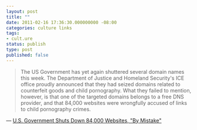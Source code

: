 ```yaml
---
layout: post
title: ""
date: 2011-02-16 17:36:30.000000000 -08:00
categories: culture links
tags:
- cult.ure
status: publish
type: post
published: false
---
```

> The US Government has yet again shuttered several domain names this week. The Department of Justice and Homeland Security's ICE office proudly announced that they had seized domains related to counterfeit goods and child pornography. What they failed to mention, however, is that one of the targeted domains belongs to a free DNS provider, and that 84,000 websites were wrongfully accused of links to child pornography crimes.

&mdash; [U.S. Government Shuts Down 84,000 Websites, "By Mistake"](http://torrentfreak.com/u-s-government-shuts-down-84000-websites-by-mistake-110216/)
